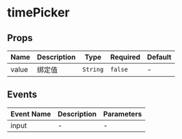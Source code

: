 # timePicker

## Props

<!-- @vuese:timePicker:props:start -->
|Name|Description|Type|Required|Default|
|---|---|---|---|---|
|value|绑定值|`String`|`false`|-|

<!-- @vuese:timePicker:props:end -->


## Events

<!-- @vuese:timePicker:events:start -->
|Event Name|Description|Parameters|
|---|---|---|
|input|-|-|

<!-- @vuese:timePicker:events:end -->


